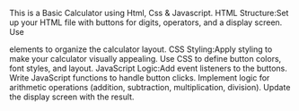 This is a Basic Calculator using Html, Css & Javascript.
HTML Structure:Set up your HTML file with buttons for digits, operators, and a display screen.
Use <div> elements to organize the calculator layout.
CSS Styling:Apply styling to make your calculator visually appealing.
Use CSS to define button colors, font styles, and layout.
JavaScript Logic:Add event listeners to the buttons.
Write JavaScript functions to handle button clicks.
Implement logic for arithmetic operations (addition, subtraction, multiplication, division).
Update the display screen with the result.

